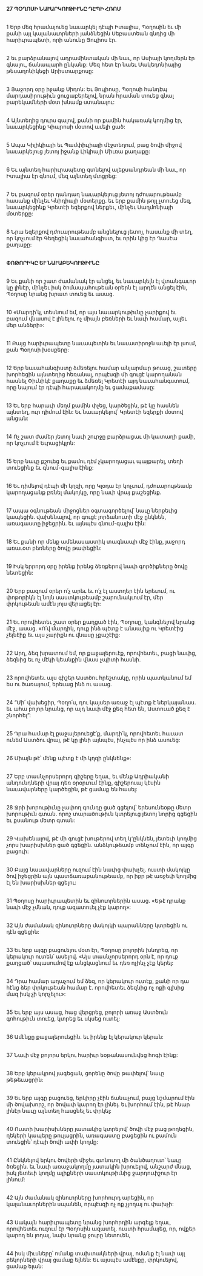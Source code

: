 **27 ՊՕՂՈՍԻ ՆԱՒԱՐԿՈՒԹԻՒՆԸ ԴԷՊԻ ՀՌՈՄ**

\
 1 Երբ մեզ հրամայուեց նաւարկել դէպի Իտալիա, Պօղոսին եւ մի քանի այլ կալանաւորների յանձնեցին Սեբաստեան գնդից մի հարիւրապետի, որի անունը Յուլիոս էր.

\
 2 եւ բարձրանալով ադրամինտական մի նաւ, որ Ասիայի կողմերն էր գնալու, ճանապարհ ընկանք: Մեզ հետ էր նաեւ Մակեդոնիայից թեսաղոնիկեցի Արիստարքոսը:

\
 3 Յաջորդ օրը իջանք Սիդոն: Եւ Յուլիոսը, Պօղոսի հանդէպ մարդասիրութիւն ցուցաբերելով, նրան հրաման տուեց գնալ բարեկամների մօտ խնամք ստանալու:

\
 4 Այնտեղից դուրս գալով, քանի որ քամին հակառակ կողմից էր, նաւարկեցինք Կիպրոսի մօտով աւելի ցած:

\
 5 Ապա Կիլիկիայի եւ Պամփիւլիայի մէջտեղում, բաց ծովի միջով նաւարկելուց յետոյ իջանք Լիկիայի Միւռա քաղաքը:

\
 6 Եւ այնտեղ հարիւրապետը գտնելով ալեքսանդրեան մի նաւ, որ Իտալիա էր գնում, մեզ այնտեղ մտցրեց:

\
 7 Եւ բազում օրեր դանդաղ նաւարկելուց յետոյ դժուարութեամբ հասանք մինչեւ Կնիդիայի մօտերքը. եւ երբ քամին թոյլ չտուեց մեզ, նաւարկեցինք Կրետէի եզերքով ներքեւ, մինչեւ Սաղմոնիայի մօտերքը:

\
 8 Նրա եզերքով դժուարութեամբ անցնելուց յետոյ, հասանք մի տեղ, որ կոչւում էր Գեղեցիկ նաւահանգիստ, եւ որին կից էր Ղասէա քաղաքը:

\
**ՓՈԹՈՐԻԿԸ ԵՒ ՆԱՒԱԲԵԿՈՒԹԻՒՆԸ**

\
 9 Եւ քանի որ շատ ժամանակ էր անցել, եւ նաւարկելն էլ վտանգաւոր կը լինէր, մինչեւ իսկ ծոմապահութեան օրերն էլ արդէն անցել էին, Պօղոսը նրանց խրատ տուեց եւ ասաց.

\
 10 «Մարդի՛կ, տեսնում եմ, որ այս նաւարկութիւնը չարիքով եւ բազում վնասով է լինելու ոչ միայն բեռների եւ նաւի համար, այլեւ մեր անձերի»:

\
 11 Բայց հարիւրապետը նաւապետին եւ նաւատիրոջն աւելի էր լսում, քան Պօղոսի խօսքերը:

\
 12 Երբ նաւահանգիստը ձմեռելու համար անյարմար թուաց, շատերը խորհեցին այնտեղից հեռանալ, որպէսզի մի գուցէ կարողանան հասնել Փիւնիկէ քաղաքը եւ ձմեռել Կրետէի այդ նաւահանգստում, որը նայում էր դէպի հարաւակողմը եւ ցամաքամասը:

\
 13 Եւ երբ հարաւի մեղմ քամին փչեց, կարծեցին, թէ կը հասնեն այնտեղ, ուր դիմում էին: Եւ նաւարկելով՝ Կրետէի եզերքի մօտով անցան:

\
 14 Ոչ շատ ժամեր յետոյ նաւի շուրջը բարձրացաւ մի կատաղի քամի, որ կոչւում է Եւրացիկլոն:

\
 15 Երբ նաւը քշուեց եւ քամու դէմ չկարողացաւ պայքարել, տեղի տուեցինք եւ գնում-գալիս էինք:

\
 16 Եւ դիմելով դէպի մի կղզի, որը Կլօդա էր կոչւում, դժուարութեամբ կարողացանք բռնել մակոյկը, որը նաւի վրայ քաշեցինք.

\
 17 ապա օգնութեան միջոցներ օգտագործելով՝ նաւը ներքեւից կապեցին. վախենալով, որ գուցէ յորձանուտի մէջ ընկնեն, առագաստը իջեցրին. եւ այնպէս գնում-գալիս էին:

\
 18 Եւ քանի որ մենք ամենասաստիկ տագնապի մէջ էինք, յաջորդ առաւօտ բեռները ծովը թափեցին:

\
 19 Իսկ երրորդ օրը իրենք իրենց ձեռքերով նաւի գործիքները ծովը նետեցին:

\
 20 Երբ բազում օրեր ո՛չ արեւ եւ ո՛չ էլ աստղեր էին երեւում, ու փոթորիկն էլ նոյն սաստկութեամբ շարունակւում էր, մեր փրկութեան ամէն յոյս վերացել էր:

\
 21 Եւ որովհետեւ շատ օրեր քաղցած էին, Պօղոսը, կանգնելով նրանց մէջ, ասաց. «Ո՛վ մարդիկ, դուք ինձ պէտք է անսայիք ու Կրետէից չելնէիք եւ այս չարիքն ու վնասը չքաշէիք:

\
 22 Արդ, ձեզ խրատում եմ, որ քաջալերուէք, որովհետեւ, բացի նաւից, ձեզնից եւ ոչ մէկի կեանքին վնաս չպիտի հասնի.

\
 23 որովհետեւ այս գիշեր Աստծու հրեշտակը, որին պատկանում եմ ես ու ծառայում, երեւաց ինձ ու ասաց.

\
 24 “Մի՛ վախեցիր, Պօղո՛ս, դու կայսեր առաջ էլ պէտք է ներկայանաս. եւ ահա բոլոր նրանց, որ այդ նաւի մէջ քեզ հետ են, Աստուած քեզ է շնորհել”:

\
 25 Դրա համար էլ քաջալերուեցէ՛ք, մարդի՛կ, որովհետեւ հաւատ ունեմ Աստծու վրայ, թէ կը լինի այնպէս, ինչպէս որ ինձ ասուեց:

\
 26 Միայն թէ՝ մենք պէտք է մի կղզի ընկնենք»:

\
27 Երբ տասնչորսերորդ գիշերը եղաւ, եւ մենք Ադրիականի անդունդների վրայ դեռ օրօրւում էինք, գիշերուայ կէսին նաւավարները կարծեցին, թէ ցամաք են հասել:

\
28 Ջրի խորութիւնը չափող գունդը ցած գցելով՝ երեսունեօթը մետր խորութիւն գտան. որոշ տարածութիւն կտրելուց յետոյ նորից գցեցին եւ քսանութ մետր գտան:

\
29 Վախենալով, թէ մի գուցէ խութերով տեղ կ՚ընկնեն, յետեւի կողմից չորս խարիսխներ ցած գցեցին. անձկութեամբ տենչում էին, որ այգը բացուի:

\
30 Բայց նաւավարները ուզում էին նաւից փախչել. ուստի մակոյկը ծով իջեցրին այն պատճառաբանութեամբ, որ իբր թէ առջեւի կողմից էլ են խարիսխներ գցելու:

\
31 Պօղոսը հարիւրապետին եւ զինուորներին ասաց. «Եթէ դրանք նաւի մէջ չմնան, դուք ազատուել չէք կարող»:

\
32 Այն ժամանակ զինուորները մակոյկի պարանները կտրեցին ու դէն գցեցին:

\
33 Եւ երբ այգը բացուելու մօտ էր, Պօղոսը բոլորին խնդրեց, որ կերակուր ուտեն՝ ասելով. «Այս տասնչորսերորդ օրն է, որ դուք քաղցած՝ սպասումով էք անցկացնում եւ դեռ ոչինչ չէք կերել:

\
34 Դրա համար աղաչում եմ ձեզ, որ կերակուր ուտէք, քանի որ դա հէնց ձեր փրկութեան համար է. որովհետեւ ձեզնից ոչ ոքի գլխից մազ իսկ չի կորչելու»:

\
35 Եւ երբ այս ասաց, հաց վերցրեց, բոլորի առաջ Աստծուն գոհութիւն տուեց, կտրեց եւ սկսեց ուտել:

\
36 Ամէնքը քաջալերուեցին. եւ իրենք էլ կերակուր կերան:

\
37 Նաւի մէջ բոլորս երկու հարիւր եօթանասունվեց հոգի էինք:

\
38 Երբ կերակրով յագեցան, ցորենը ծովը թափելով՝ նաւը թեթեւացրին:

\
39 Եւ երբ այգը բացուեց, երկիրը չէին ճանաչում, բայց նշմարում էին մի ծովախորշ, որ ծովափ կարող էր լինել. եւ խորհում էին, թէ հնար լինէր նաւը այնտեղ հասցնել եւ փրկել:

\
40 Ուստի խարիսխները յատակից կտրելով՝ ծովի մէջ բաց թողեցին, ղեկերի կապերը թուլացրին, առագաստը բացեցին ու քամուն տուեցին՝ դէպի ծովի ափի կողմը:

\
41 Ընկնելով երկու ծովերի միջեւ գտնուող մի ծանծաղուտ՝ նաւը ծռեցին. եւ նաւի առաջակողմը յատակին խրուելով, անշարժ մնաց, իսկ յետեւի կողմը ալիքների սաստկութիւնից ջարդուփշուր էր լինում:

\
42 Այն ժամանակ զինուորները խորհուրդ արեցին, որ կալանաւորներին սպանեն, որպէսզի ոչ ոք չլողայ ու փախչի:

\
43 Սակայն հարիւրապետը նրանց խորհրդին արգելք եղաւ, որովհետեւ ուզում էր Պօղոսին ազատել. ուստի հրամայեց, որ, ովքեր կարող են լողալ, նախ նրանք ջուրը նետուեն,

\
44 իսկ միւսները՝ ոմանք տախտակների վրայ, ոմանք էլ նաւի այլ բեկորների վրայ ցամաք ելնեն: Եւ այսպէս ամէնքը, փրկուելով, ցամաք ելան:

